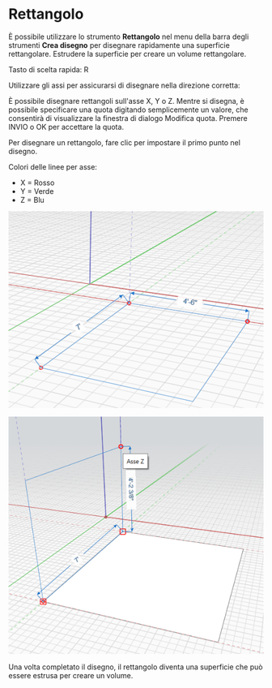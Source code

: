 # Rettangolo

È possibile utilizzare lo strumento **Rettangolo** nel menu della barra degli strumenti **Crea disegno** per disegnare rapidamente una superficie rettangolare. Estrudere la superficie per creare un volume rettangolare.

Tasto di scelta rapida: R

Utilizzare gli assi per assicurarsi di disegnare nella direzione corretta:

È possibile disegnare rettangoli sull'asse X, Y o Z. Mentre si disegna, è possibile specificare una quota digitando semplicemente un valore, che consentirà di visualizzare la finestra di dialogo Modifica quota. Premere INVIO o OK per accettare la quota.

Per disegnare un rettangolo, fare clic per impostare il primo punto nel disegno.

Colori delle linee per asse:

* X = Rosso
* Y = Verde
* Z = Blu

![](../.gitbook/assets/rectangle1.png)

![](../.gitbook/assets/rectangle2.png)

Una volta completato il disegno, il rettangolo diventa una superficie che può essere estrusa per creare un volume.


